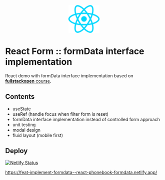 <div style="text-align: center">
   <img src="./public/react.svg" alt="DOM Tree" width="100" />
</div>

# React Form :: formData interface implementation

React demo with formData interface implementation based on [**fullstackopen** course](https://fullstackopen.com/en/).

## Contents

- useState
- useRef (handle focus when filter form is reset)
- formData interface implementation instead of controlled form approach
- unit testing
- modal design
- fluid layout (mobile first)

## Deploy

[![Netlify Status](https://api.netlify.com/api/v1/badges/f1e1cb59-6781-4222-829c-7e58c3a7b0d2/deploy-status)](https://app.netlify.com/sites/react-phonebook-formdata/deploys)

https://feat-implement-formdata--react-phonebook-formdata.netlify.app/
